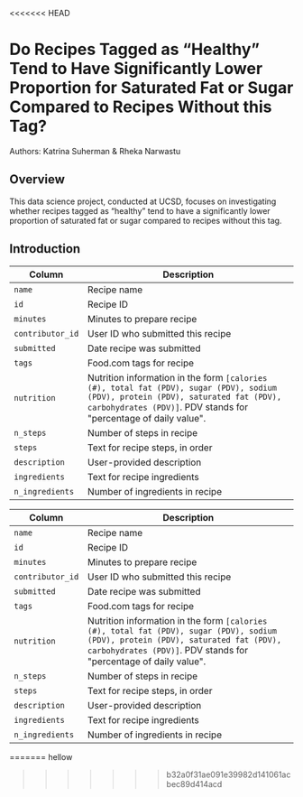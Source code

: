 <<<<<<< HEAD
# Do Recipes Tagged as “Healthy” Tend to Have Significantly Lower Proportion for Saturated Fat or Sugar Compared to Recipes Without this Tag?

Authors: Katrina Suherman & Rheka Narwastu

## Overview
This data science project, conducted at UCSD, focuses on investigating whether recipes tagged as “healthy” tend to have a significantly lower proportion of saturated fat or sugar compared to recipes without this tag. 

## Introduction


| Column          |Description |
|---|---|
| `name`          | Recipe name |
| `id`            | Recipe ID |
| `minutes`       | Minutes to prepare recipe |
| `contributor_id`| User ID who submitted this recipe |
| `submitted`     | Date recipe was submitted |
| `tags`          | Food.com tags for recipe |
| `nutrition`     | Nutrition information in the form `[calories (#), total fat (PDV), sugar (PDV), sodium (PDV), protein (PDV), saturated fat (PDV), carbohydrates (PDV)]`. PDV stands for "percentage of daily value". |
| `n_steps`       | Number of steps in recipe |
| `steps`         | Text for recipe steps, in order |
| `description`   | User-provided description |
| `ingredients`   | Text for recipe ingredients |
| `n_ingredients` | Number of ingredients in recipe |

| Column          | Description                                                                                                                                                   |
|------------------|---------------------------------------------------------------------------------------------------------------------------------------------------------------|
| `name`          | Recipe name                                                                                                                                                  |
| `id`            | Recipe ID                                                                                                                                                   |
| `minutes`       | Minutes to prepare recipe                                                                                                                                     |
| `contributor_id`| User ID who submitted this recipe                                                                                                                             |
| `submitted`     | Date recipe was submitted                                                                                                                                    |
| `tags`          | Food.com tags for recipe                                                                                                                                     |
| `nutrition`     | Nutrition information in the form `[calories (#), total fat (PDV), sugar (PDV), sodium (PDV), protein (PDV), saturated fat (PDV), carbohydrates (PDV)]`. PDV stands for "percentage of daily value". |
| `n_steps`       | Number of steps in recipe                                                                                                                                    |
| `steps`         | Text for recipe steps, in order                                                                                                                              |
| `description`   | User-provided description                                                                                                                                    |
| `ingredients`   | Text for recipe ingredients                                                                                                                                  |
| `n_ingredients` | Number of ingredients in recipe                                                                                                                              |

=======
hellow
>>>>>>> b32a0f31ae091e39982d141061acbec89d414acd

